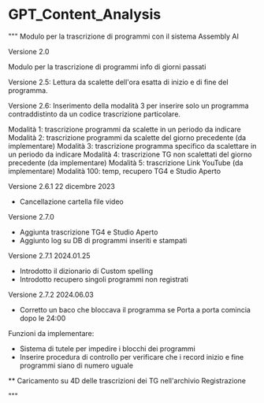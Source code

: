 # GPT_Content_Analysis

"""
Modulo per la trascrizione di programmi con il sistema Assembly AI

Versione 2.0

Modulo per la trascrizione di programmi info di giorni passati

Versione 2.5:
Lettura da scalette dell'ora esatta di inizio e di fine del programma.

Versione 2.6:
Inserimento della modalità 3 per inserire solo un programma contraddistinto da un codice trascrizione particolare.

Modalità 1: trascrizione programmi da scalette in un periodo da indicare
Modalità 2: trascrizione programmi da scalette del giorno precedente (da implementare)
Modalità 3: trascrizione programma specifico da scalettare in un periodo da indicare
Modalità 4: trascrizione TG non scalettati del giorno precedente (da implementare)
Modalità 5: trascrizione Link YouTube (da implementare)
Modalità 100: temp, recupero TG4 e Studio Aperto

Versione 2.6.1
22 dicembre 2023

* Cancellazione cartella file video

Versione 2.7.0

* Aggiunta trascrizione TG4 e Studio Aperto
* Aggiunto log su DB di programmi inseriti e stampati

Versione 2.7.1 2024.01.25

* Introdotto il dizionario di Custom spelling
* Introdotto recupero singoli programmi non registrati

Versione 2.7.2 2024.06.03

* Corretto un baco che bloccava il programma se Porta a porta comincia dopo le 24:00

Funzioni da implementare:

* Sistema di tutele per impedire i blocchi dei programmi
* Inserire procedura di controllo per verificare che i record inizio e fine programmi siano di numero uguale

** Caricamento su 4D delle trascrizioni dei TG nell'archivio Registrazione

"""

